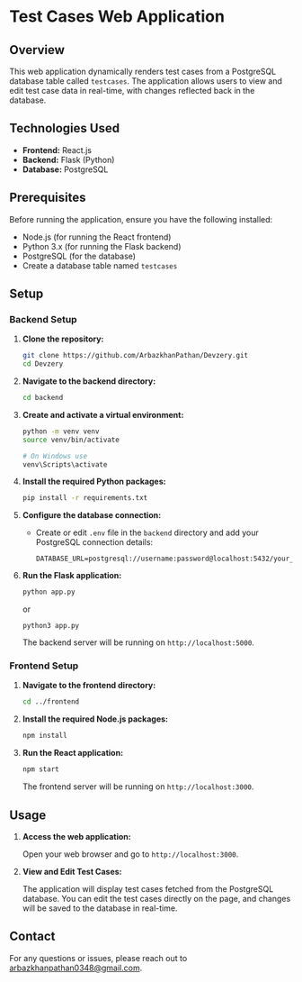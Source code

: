 # Test Cases Web Application

## Overview

This web application dynamically renders test cases from a PostgreSQL database table called `testcases`. The application allows users to view and edit test case data in real-time, with changes reflected back in the database.

## Technologies Used

- **Frontend:** React.js
- **Backend:** Flask (Python)
- **Database:** PostgreSQL

## Prerequisites

Before running the application, ensure you have the following installed:

- Node.js (for running the React frontend)
- Python 3.x (for running the Flask backend)
- PostgreSQL (for the database)
- Create a database table named `testcases`

## Setup

### Backend Setup

1. **Clone the repository:**

    ```bash
    git clone https://github.com/ArbazkhanPathan/Devzery.git
    cd Devzery
    ```

2. **Navigate to the backend directory:**

    ```bash
    cd backend
    ```

3. **Create and activate a virtual environment:**

    ```bash
    python -m venv venv
    source venv/bin/activate  

    # On Windows use 
    venv\Scripts\activate
    ```

4. **Install the required Python packages:**

    ```bash
    pip install -r requirements.txt
    ```

5. **Configure the database connection:**

    - Create or edit `.env` file in the `backend` directory and add your PostgreSQL connection details:

        ```
        DATABASE_URL=postgresql://username:password@localhost:5432/your_database
        ```

6. **Run the Flask application:**

    ```bash
    python app.py
    ```
    or 
    ```
    python3 app.py
    ```

    The backend server will be running on `http://localhost:5000`.

### Frontend Setup

1. **Navigate to the frontend directory:**

    ```bash
    cd ../frontend
    ```

2. **Install the required Node.js packages:**

    ```bash
    npm install
    ```

3. **Run the React application:**

    ```bash
    npm start
    ```

    The frontend server will be running on `http://localhost:3000`.

## Usage

1. **Access the web application:**

    Open your web browser and go to `http://localhost:3000`.

2. **View and Edit Test Cases:**

    The application will display test cases fetched from the PostgreSQL database. You can edit the test cases directly on the page, and changes will be saved to the database in real-time.

## Contact

For any questions or issues, please reach out to [arbazkhanpathan0348@gmail.com](mailto:arbazkhanpathan0348@gmail.com).
